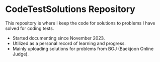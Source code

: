 # CodeTestSolutions Repository

This repository is where I keep the code for solutions to problems I have solved for coding tests.

* Started documenting since November 2023.
* Utilized as a personal record of learning and progress.
* Mainly uploading solutions for problems from BOJ (Baekjoon Online Judge).
